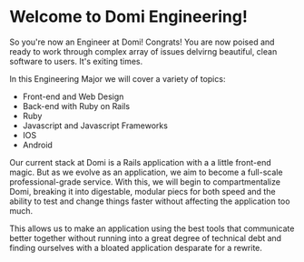 Welcome to Domi Engineering!
====================

So you're now an Engineer at Domi! Congrats! You are now poised and ready to work through complex array of issues delvirng beautiful, clean software to users. It's exiting times. 

In this Engineering Major we will cover a variety of topics:
- Front-end and Web Design
- Back-end with Ruby on Rails
- Ruby
- Javascript and Javascript Frameworks
- IOS
- Android

Our current stack at Domi is a Rails application with a a little front-end magic. But as we evolve as an application, we aim to become a full-scale professional-grade service. With this, we will begin to compartmentalize Domi, breaking it into digestable, modular piecs for both speed and the ability to test and change things faster without affecting the application too much.

This allows us to make an application using the best tools that communicate better together without running into a great degree of technical debt and finding ourselves with a bloated application desparate for a rewrite.



